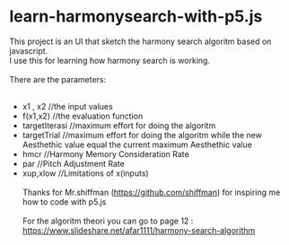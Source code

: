# learn-harmonysearch-with-p5.js
This project is an UI that sketch the harmony search algoritm based on javascript.<br />
I use this for learning how harmony search is working.
<br /><br />
There are the parameters:
<br /><br />
  - x1 , x2       //the input values <br />
  - f(x1,x2)      //the evaluation function <br />
  - targetIterasi //maximum effort for doing the algoritm <br />
  - targetTrial   //maximum effort for doing the algoritm while the new Aesthethic value equal the current maximum Aesthethic value <br />
  - hmcr          //Harmony Memory Consideration Rate <br />
  - par           //Pitch Adjustment Rate <br />
  - xup,xlow      //Limitations of x(inputs)
<br /><br />
Thanks for Mr.shiffman (https://github.com/shiffman) for inspiring me how to code with p5.js
<br /><br />
For the algoritm theori you can go to page 12 : https://www.slideshare.net/afar1111/harmony-search-algorithm
